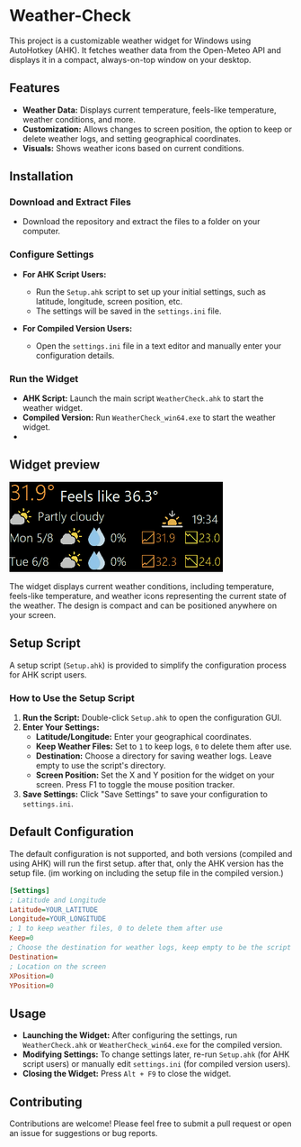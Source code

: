 # Weather-Check

This project is a customizable weather widget for Windows using AutoHotkey (AHK). It fetches weather data from the Open-Meteo API and displays it in a compact, always-on-top window on your desktop.

## Features

- **Weather Data:** Displays current temperature, feels-like temperature, weather conditions, and more.
- **Customization:** Allows changes to screen position, the option to keep or delete weather logs, and setting geographical coordinates.
- **Visuals:** Shows weather icons based on current conditions.

## Installation

### Download and Extract Files

- Download the repository and extract the files to a folder on your computer.

### Configure Settings

- **For AHK Script Users:** 
    - Run the `Setup.ahk` script to set up your initial settings, such as latitude, longitude, screen position, etc.
    - The settings will be saved in the `settings.ini` file.

- **For Compiled Version Users:**
    - Open the `settings.ini` file in a text editor and manually enter your configuration details.

### Run the Widget

- **AHK Script:** Launch the main script `WeatherCheck.ahk` to start the weather widget.
- **Compiled Version:** Run `WeatherCheck_win64.exe` to start the weather widget.
- 
## Widget preview

![Weather Widget Example](https://github.com/TheNave8or/weather-check/blob/main/Example.png)

The widget displays current weather conditions, including temperature, feels-like temperature, and weather icons representing the current state of the weather. The design is compact and can be positioned anywhere on your screen.

## Setup Script

A setup script (`Setup.ahk`) is provided to simplify the configuration process for AHK script users.

### How to Use the Setup Script

1. **Run the Script:** Double-click `Setup.ahk` to open the configuration GUI.
2. **Enter Your Settings:**
    - **Latitude/Longitude:** Enter your geographical coordinates.
    - **Keep Weather Files:** Set to `1` to keep logs, `0` to delete them after use.
    - **Destination:** Choose a directory for saving weather logs. Leave empty to use the script's directory.
    - **Screen Position:** Set the X and Y position for the widget on your screen. Press F1 to toggle the mouse position tracker.
3. **Save Settings:** Click "Save Settings" to save your configuration to `settings.ini`.

## Default Configuration

The default configuration is not supported, and both versions (compiled and using AHK) will run the first setup. after that, only the AHK version has the setup file. (im working on including the setup file in the compiled version.)

```ini
[Settings]
; Latitude and Longitude
Latitude=YOUR_LATITUDE
Longitude=YOUR_LONGITUDE
; 1 to keep weather files, 0 to delete them after use
Keep=0
; Choose the destination for weather logs, keep empty to be the script's location
Destination=
; Location on the screen
XPosition=0
YPosition=0
```

## Usage

- **Launching the Widget:** After configuring the settings, run `WeatherCheck.ahk` or `WeatherCheck_win64.exe` for the compiled version.
- **Modifying Settings:** To change settings later, re-run `Setup.ahk` (for AHK script users) or manually edit `settings.ini` (for compiled version users).
- **Closing the Widget:** Press `Alt + F9` to close the widget.

## Contributing

Contributions are welcome! Please feel free to submit a pull request or open an issue for suggestions or bug reports.
